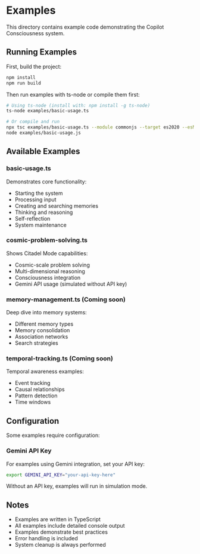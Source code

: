# Examples

This directory contains example code demonstrating the Copilot Consciousness system.

## Running Examples

First, build the project:

```bash
npm install
npm run build
```

Then run examples with ts-node or compile them first:

```bash
# Using ts-node (install with: npm install -g ts-node)
ts-node examples/basic-usage.ts

# Or compile and run
npx tsc examples/basic-usage.ts --module commonjs --target es2020 --esModuleInterop
node examples/basic-usage.js
```

## Available Examples

### basic-usage.ts
Demonstrates core functionality:
- Starting the system
- Processing input
- Creating and searching memories
- Thinking and reasoning
- Self-reflection
- System maintenance

### cosmic-problem-solving.ts
Shows Citadel Mode capabilities:
- Cosmic-scale problem solving
- Multi-dimensional reasoning
- Consciousness integration
- Gemini API usage (simulated without API key)

### memory-management.ts (Coming soon)
Deep dive into memory systems:
- Different memory types
- Memory consolidation
- Association networks
- Search strategies

### temporal-tracking.ts (Coming soon)
Temporal awareness examples:
- Event tracking
- Causal relationships
- Pattern detection
- Time windows

## Configuration

Some examples require configuration:

### Gemini API Key

For examples using Gemini integration, set your API key:

```bash
export GEMINI_API_KEY="your-api-key-here"
```

Without an API key, examples will run in simulation mode.

## Notes

- Examples are written in TypeScript
- All examples include detailed console output
- Examples demonstrate best practices
- Error handling is included
- System cleanup is always performed
